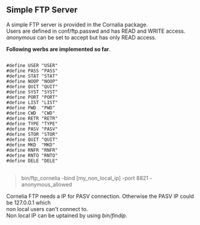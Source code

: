 <html>
<body>

<h2>Simple FTP Server</h2>
A simple FTP server is provided in the Cornalia package.</br>
Users are defined in conf/ftp.passwd and has READ and WRITE access.<br/>
<i>anonymous</i> can be set to accept but has only READ access.<p/>
<b>Following werbs are implemented so far</b>.<br/>

<pre>
<code>
#define USER "USER"
#define PASS "PASS"
#define STAT "STAT"
#define NOOP "NOOP"
#define QUIT "QUIT"
#define SYST "SYST"
#define PORT "PORT"
#define LIST "LIST"
#define PWD  "PWD"
#define CWD  "CWD"
#define RETR "RETR"
#define TYPE "TYPE"
#define PASV "PASV"
#define STOR "STOR"
#define QUIT "QUIT"
#define MKD  "MKD"
#define RNFR "RNFR"
#define RNTO "RNTO"
#define DELE "DELE"
</code>
</pre>

>bin/ftp_cornelia -bind [my_non_local_ip] -port 8821 -anonymous_allowed 

Cornelia FTP needs a IP for PASV connection. Otherwise the PASV IP could be 127.0.0.1 which<br/>
non local users can't connect to.<br>
Non local IP can be uptained by using <i>bin/findip</i>.

</body>
<html>
